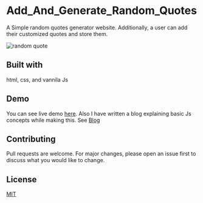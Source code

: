 # Add_And_Generate_Random_Quotes
A Simple random quotes generator website. Additionally, a user can add their customized quotes and store them.


![random quote](https://user-images.githubusercontent.com/47467468/88476802-fc964680-cf58-11ea-9413-64ac4c87fa38.png)

## Built with
html, css, and vannila Js

## Demo
You can see live demo [here](https://randomquot.now.sh).
Also I have written a blog explaining basic Js concepts while making this. See [Blog](https://blog.rutikwankhade.dev/learn-javascript-concepts-by-building-a-random-quote-generator-ck87070ks00lw9ls1elshm606)

## Contributing
Pull requests are welcome. For major changes, please open an issue first to discuss what you would like to change.


## License
[MIT](https://choosealicense.com/licenses/mit/)
